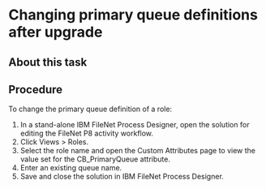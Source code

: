 # Changing primary queue definitions after upgrade

## About this task

## Procedure

To change the primary queue definition of a role:

1. In a stand-alone IBM
FileNet Process Designer, open the solution for
editing the FileNet P8 activity workflow.
2. Click Views > Roles.
3. Select the role name and open the Custom Attributes page
to view the value set for the CB\_PrimaryQueue attribute.
4. Enter an existing queue name.
5. Save and close the solution in IBM
FileNet Process Designer.